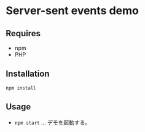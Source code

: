 # Server-sent events demo

## Requires

* npm
* PHP

## Installation

```
npm install
```

## Usage

* `npm start` … デモを起動する。
